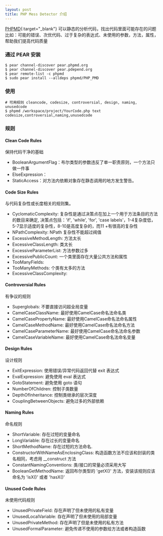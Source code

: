 ```yaml
---
layout: post
title: PHP Mess Detector 介绍
---
```


[PHPMD](http://phpmd.org/){:target="_blank"} 可以静态的分析代码，找出代码里面可能存在的问题比如：可能的错误、次优代码、过于复杂的表达式、未使用的参数，方法，属性，帮助我们提高代码质量<!-- more -->

### 通过 PEAR 安装

    $ pear channel-discover pear.phpmd.org
    $ pear channel-discover pear.pdepend.org
    $ pear remote-list -c phpmd
    $ sudo pear install --alldeps phpmd/PHP_PMD

### 使用
    # 可用规则 cleancode, codesize, controversial, design, naming, unusedcode
    $ phpmd /workspace/project/YourCode.php text codesize,controversial,naming,unusedcode

### 规则

#### Clean Code Rules

保持代码干净的基础

- BooleanArgumentFlag：布尔类型的参数违反了单一职责原则，一个方法只做一件事
- ElseExpression：
- StaticAccess：对方法内依赖对象存在静态调用的地方发生警告。

#### Code Size Rules

与代码复杂性或长度相关的规则集。

- CyclomaticComplexity: 复杂性是通过决策点在加上一个用于方法条目的方法的数目来确定, 决策点包括：'if', 'while', 'for', 'case labels'，1-4复杂度低，5-7显示适度的复杂性，8-10是高度复杂的，而11 +有很高的复杂性
- NPathComplexity: NPath 复杂性不能超过阀值
- ExcessiveMethodLength: 方法太长
- ExcessiveClassLength: 类太长
- ExcessiveParameterList: 方法参数过多
- ExcessivePublicCount: 一个类里面存在大量公共方法和属性
- TooManyFields:
- TooManyMethods: 个类有太多的方法
- ExcessiveClassComplexity:

#### Controversial Rules

有争议的规则

- Superglobals: 不要直接访问超全局变量
- CamelCaseClassName: 最好使用CamelCase命名法命名类
- CamelCasePropertyName: 最好使用CamelCase命名法命名属性
- CamelCaseMethodName: 最好使用CamelCase命名法命名方法
- CamelCaseParameterName: 最好使用CamelCase命名法命名参数
- CamelCaseVariableName: 最好使用CamelCase命名法命名变量

#### Design Rules

设计规则

- ExitExpression: 使用错误/异常代码返回代替 exit 表达式
- EvalExpression: 避免使用 eval 表达式
- GotoStatement: 避免使用 goto 语句
- NumberOfChildren: 控制子类数量
- DepthOfInheritance: 控制类继承的层次深度
- CouplingBetweenObjects: 避免过多的外部依赖

#### Naming Rules

命名规则

- ShortVariable: 存在过短的变量命名
- LongVariable: 存在过长的变量命名
- ShortMethodName: 存在过短的方法命名.
- ConstructorWithNameAsEnclosingClass: 构造函数方法不应该和封装的类名相同，考虑用 __construct 方法
- ConstantNamingConventions: 类/接口的常量必须采用大写
- BooleanGetMethodName: 返回布尔类型的 'getX()' 方法，安装该规则应该命名为 'isX()' 或者 'hasX()'

#### Unused Code Rules

未使用代码规则

- UnusedPrivateField: 存在声明了但未使用的私有变量
- UnusedLocalVariable: 存在声明了但未使用的局部变量
- UnusedPrivateMethod: 存在声明了但是未使用的私有方法
- UnusedFormalParameter: 避免传递不使用的参数给方法或者构造函数
